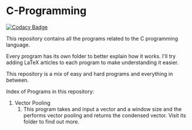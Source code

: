 # C-Programming

[![Codacy Badge](https://api.codacy.com/project/badge/Grade/205a7391efe649a28196b459d27b8470)](https://app.codacy.com/manual/rishit.c/C-Programming?utm_source=github.com&utm_medium=referral&utm_content=rishitc/C-Programming&utm_campaign=Badge_Grade_Dashboard)

This repository contains all the programs related to the C programming  language.

Every program has its own folder to better explain how it works. I'll try adding LaTeX articles to each program to make understanding it easier.

This repository is a mix of easy and hard programs and everything in between.

Index of Programs in this repository:

1. Vector Pooling
   1. This program takes and input a vector and a window size and the performs vector pooling and returns the condensed vector. Visit its folder to find out more.